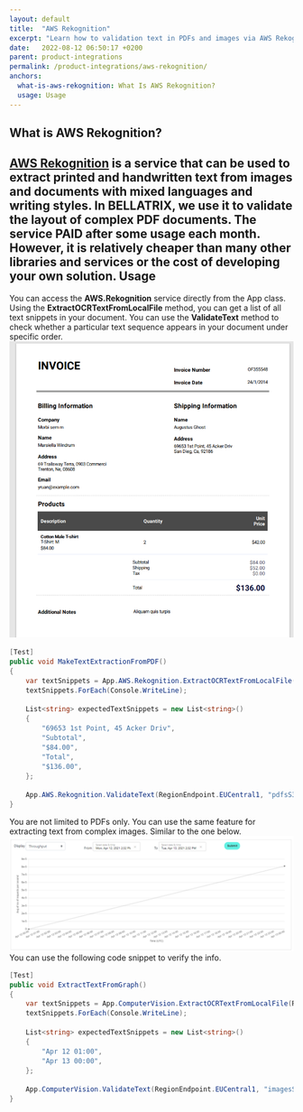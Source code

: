```yaml
---
layout: default
title:  "AWS Rekognition"
excerpt: "Learn how to validation text in PDFs and images via AWS Rekognition."
date:   2022-08-12 06:50:17 +0200
parent: product-integrations
permalink: /product-integrations/aws-rekognition/
anchors:
  what-is-aws-rekognition: What Is AWS Rekognition?
  usage: Usage
---
```

What is AWS Rekognition?
-------
**[AWS Rekognition](https://aws.amazon.com/rekognition/)** is a service that can be used to extract printed and handwritten text from images and documents with mixed languages and writing styles. In BELLATRIX, we use it to validate the layout of complex PDF documents. The service PAID after some usage each month. However, it is relatively cheaper than many other libraries and services or the cost of developing your own solution.
Usage
------------------
You can access the **AWS.Rekognition** service directly from the App class. Using the **ExtractOCRTextFromLocalFile** method, you can get a list of all text snippets in your document. You can use the **ValidateText** method to check whether a particular text sequence appears in your document under specific order.
![Sample Invoice](images/sampleinvoice.png)
```csharp
[Test]
public void MakeTextExtractionFromPDF()
{
    var textSnippets = App.AWS.Rekognition.ExtractOCRTextFromLocalFile(RegionEndpoint.EUCentral1, "pdfsS3Bucket", "sampleinvoice.pdf");
    textSnippets.ForEach(Console.WriteLine);

    List<string> expectedTextSnippets = new List<string>()
    {
        "69653 1st Point, 45 Acker Driv",
        "Subtotal",
        "$84.00",
        "Total",
        "$136.00",
    };

    App.AWS.Rekognition.ValidateText(RegionEndpoint.EUCentral1, "pdfsS3Bucket", "sampleinvoice.pdf", expectedTextSnippets);
}
```
You are not limited to PDFs only. You can use the same feature for extracting text from complex images. Similar to the one below.
![Graph Image](images/devPortalGraph1.png)
You can use the following code snippet to verify the info.
```csharp
[Test]
public void ExtractTextFromGraph()
{
    var textSnippets = App.ComputerVision.ExtractOCRTextFromLocalFile(RegionEndpoint.EUCentral1, "imagesS3Bucket", "devPortalGraph1.PNG");
    textSnippets.ForEach(Console.WriteLine);

    List<string> expectedTextSnippets = new List<string>()
    {
        "Apr 12 01:00",
        "Apr 13 00:00",
    };

    App.ComputerVision.ValidateText(RegionEndpoint.EUCentral1, "imagesS3Bucket", "devPortalGraph1.PNG", expectedTextSnippets);
}
```